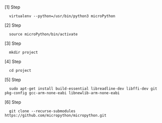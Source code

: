 [1] Step 
```
  virtualenv --python=/usr/bin/python3 microPython
```

[2] Step
```
  source microPython/bin/activate
  ```
[3] Step
```
  mkdir project  
```
[4] Step
```
  cd project
  ```
[5] Step
```
  sudo apt-get install build-essential libreadline-dev libffi-dev git pkg-config gcc-arm-none-eabi libnewlib-arm-none-eabi
```
[6] Step
```
  git clone --recurse-submodules https://github.com/micropython/micropython.git
```

  
  
  
